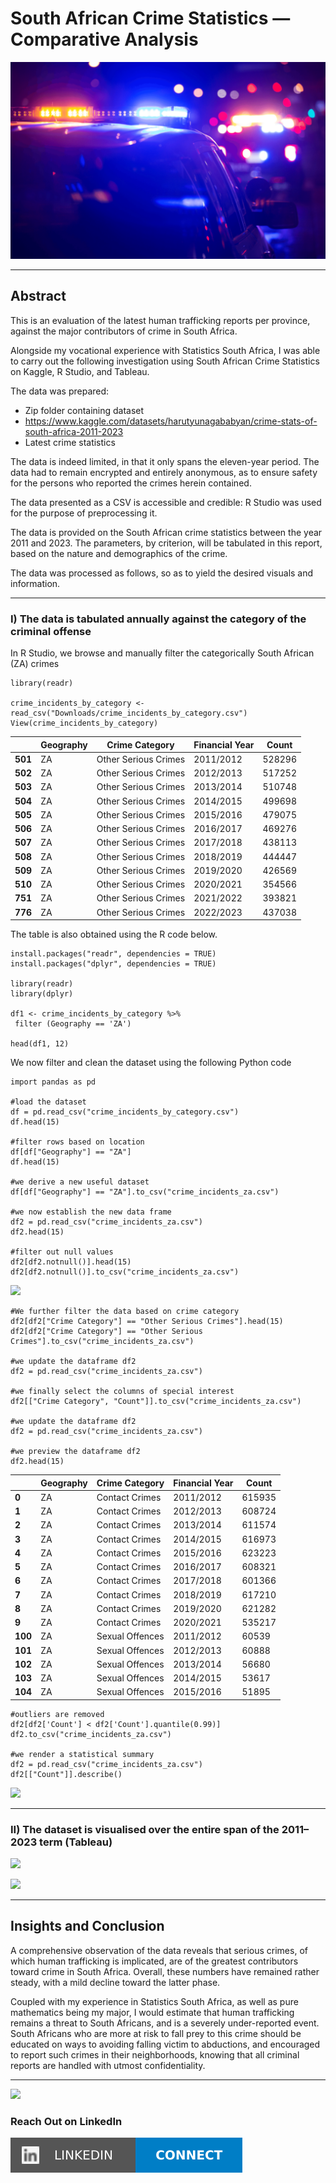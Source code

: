 # South African Crime Statistics — Comparative Analysis

![](https://github.com/msizimkhize/-South-African-Crime-Statistics-Comparative-Analysis-Project/blob/main/IMG/SAPS.png?raw=true)

***
## Abstract
This is an evaluation of the latest human trafficking reports per province, against the major contributors of crime in South Africa.

Alongside my vocational experience with Statistics South Africa, I was able to carry out the following investigation using South African Crime Statistics on Kaggle, R Studio, and Tableau.

The data was prepared:

- Zip folder containing dataset
- https://www.kaggle.com/datasets/harutyunagababyan/crime-stats-of-south-africa-2011-2023
- Latest crime statistics

The data is indeed limited, in that it only spans the eleven-year period. The data had to remain encrypted and entirely anonymous, as to ensure safety for the persons who reported the crimes herein contained.

The data presented as a CSV is accessible and credible: R Studio was used for the purpose of preprocessing it.

The data is provided on the South African crime statistics between the year 2011 and 2023. The parameters, by criterion, will be tabulated in this report, based on the nature and demographics of the crime.

The data was processed as follows, so as to yield the desired visuals and information.
***
### I) The data is tabulated annually against the category of the criminal offense

In R Studio, we browse and manually filter the categorically South African (ZA) crimes

```
library(readr)

crime_incidents_by_category <- read_csv("Downloads/crime_incidents_by_category.csv")
View(crime_incidents_by_category) 
```
|     |Geography|Crime Category|Financial Year|Count|
|-----|-----|-----|-----|-----|
|**501**|ZA|Other Serious Crimes|2011/2012|528296|
|**502**|ZA|Other Serious Crimes|2012/2013|517252|
|**503**|ZA|Other Serious Crimes|2013/2014|510748|
|**504**|ZA|Other Serious Crimes|2014/2015|499698|
|**505**|ZA|Other Serious Crimes|2015/2016|479075|
|**506**|ZA|Other Serious Crimes|2016/2017|469276|
|**507**|ZA|Other Serious Crimes|2017/2018|438113|
|**508**|ZA|Other Serious Crimes|2018/2019|444447|
|**509**|ZA|Other Serious Crimes|2019/2020|426569|
|**510**|ZA|Other Serious Crimes|2020/2021|354566|
|**751**|ZA|Other Serious Crimes|2021/2022|393821|
|**776**|ZA|Other Serious Crimes|2022/2023|437038|

The table is also obtained using the R code below.
```
install.packages("readr", dependencies = TRUE)
install.packages("dplyr", dependencies = TRUE)

library(readr)
library(dplyr)

df1 <- crime_incidents_by_category %>%
 filter (Geography == 'ZA')

head(df1, 12)
```

We now filter and clean the dataset using the following Python code

```
import pandas as pd

#load the dataset
df = pd.read_csv("crime_incidents_by_category.csv")
df.head(15)

#filter rows based on location
df[df["Geography"] == "ZA"]
df.head(15)

#we derive a new useful dataset
df[df["Geography"] == "ZA"].to_csv("crime_incidents_za.csv")

#we now establish the new data frame
df2 = pd.read_csv("crime_incidents_za.csv")
df2.head(15)

#filter out null values
df2[df2.notnull()].head(15)
df2[df2.notnull()].to_csv("crime_incidents_za.csv")
```

![](https://github.com/msizimkhize/South-African-Crime-Statistics-Comparative-Analysis-Project/blob/main/IMG/7_01_04_47.png?raw=true)

```
#We further filter the data based on crime category
df2[df2["Crime Category"] == "Other Serious Crimes"].head(15)
df2[df2["Crime Category"] == "Other Serious Crimes"].to_csv("crime_incidents_za.csv")

#we update the dataframe df2
df2 = pd.read_csv("crime_incidents_za.csv")

#we finally select the columns of special interest
df2[["Crime Category", "Count"]].to_csv("crime_incidents_za.csv")

#we update the dataframe df2
df2 = pd.read_csv("crime_incidents_za.csv")

#we preview the dataframe df2
df2.head(15)
```
|     |Geography|Crime Category|Financial Year|Count|
|-----|-----|-----|-----|-----|
|**0**|ZA|Contact Crimes|2011/2012|615935|
|**1**|ZA|Contact Crimes|2012/2013|608724|
|**2**|ZA|Contact Crimes|2013/2014|611574|
|**3**|ZA|Contact Crimes|2014/2015|616973|
|**4**|ZA|Contact Crimes|2015/2016|623223|
|**5**|ZA|Contact Crimes|2016/2017|608321|
|**6**|ZA|Contact Crimes|2017/2018|601366|
|**7**|ZA|Contact Crimes|2018/2019|617210|
|**8**|ZA|Contact Crimes|2019/2020|621282|
|**9**|ZA|Contact Crimes|2020/2021|535217|
|**100**|ZA|Sexual Offences|2011/2012|60539|
|**101**|ZA|Sexual Offences|2012/2013|60888|
|**102**|ZA|Sexual Offences|2013/2014|56680|
|**103**|ZA|Sexual Offences|2014/2015|53617|
|**104**|ZA|Sexual Offences|2015/2016|51895|

```
#outliers are removed
df2[df2['Count'] < df2['Count'].quantile(0.99)]
df2.to_csv("crime_incidents_za.csv")

#we render a statistical summary
df2 = pd.read_csv("crime_incidents_za.csv")
df2[["Count"]].describe()
```

![](https://github.com/msizimkhize/South-African-Crime-Statistics-Comparative-Analysis-Project/blob/main/IMG/400989899-80a272bb-5e37-4cd4-8508-3efaa0c59279.png?raw=true)

***
### II) The dataset is visualised over the entire span of the 2011–2023 term (**Tableau**)

![](https://github.com/msizimkhize/South-African-Crime-Statistics-Comparative-Analysis-Project/blob/main/IMG/1_mhBaXiczppWcKm6kfXsUog.png?raw=true)

![](https://github.com/msizimkhize/South-African-Crime-Statistics-Comparative-Analysis-Project/blob/main/IMG/1_6GeFBiJhKD6OGksRE1rSYw.png?raw=true)
***
## Insights and Conclusion

A comprehensive observation of the data reveals that serious crimes, of which human trafficking is implicated, are of the greatest contributors toward crime in South Africa. Overall, these numbers have remained rather steady, with a mild decline toward the latter phase.

Coupled with my experience in Statistics South Africa, as well as pure mathematics being my major, I would estimate that human trafficking remains a threat to South Africans, and is a severely under-reported event. South Africans who are more at risk to fall prey to this crime should be educated on ways to avoiding falling victim to abductions, and encouraged to report such crimes in their neighborhoods, knowing that all criminal reports are handled with utmost confidentiality.
***

![](https://github.com/msizimkhize/South-African-Crime-Statistics-Comparative-Analysis-Project/blob/main/IMG/F7379CRZGZ4Z.jpeg?raw=true)

### Reach Out on LinkedIn

[![](https://raw.githubusercontent.com/msizimkhize/-South-African-Crime-Statistics-Comparative-Analysis-Project/1f3d9ebec740ae97c9ac54fcd63315042bd8cc68/IMG/68747470733a2f2f696d672e736869656c64732e696f2f62616467652f4c696e6b6564496e2d436f6e6e6563742d626c75653f7374796c653d666f722d7468652d6261646765266c6f676f3d6c696e6b6564696e.svg)](https://www.linkedin.com/in/msizimkhize/)
